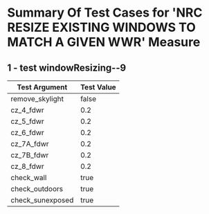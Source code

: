 # Summary Of Test Cases for 'NRC RESIZE EXISTING WINDOWS TO MATCH A GIVEN WWR' Measure
 
## 1 - test windowResizing--9
| Test Argument | Test Value |
| ------------- | ---------- |
| remove_skylight |false |
| cz_4_fdwr |0.2 |
| cz_5_fdwr |0.2 |
| cz_6_fdwr |0.2 |
| cz_7A_fdwr |0.2 |
| cz_7B_fdwr |0.2 |
| cz_8_fdwr |0.2 |
| check_wall |true |
| check_outdoors |true |
| check_sunexposed |true |
 
